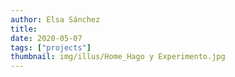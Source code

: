 ```yaml
---
author: Elsa Sánchez
title:
date: 2020-05-07
tags: ["projects"]
thumbnail: img/illus/Home_Hago y Experimento.jpg
---
```

